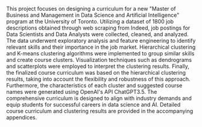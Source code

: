 This project focuses on designing a curriculum for a new "Master of Business and Management in Data Science and Artificial Intelligence" program at the University of Toronto. Utilizing a dataset of 1800 job descriptions obtained through web scraping from Indeed, job postings for Data Scientists and Data Analysts were collected, cleaned, and analyzed. The data underwent exploratory analysis and feature engineering to identify relevant skills and their importance in the job market. Hierarchical clustering and K-means clustering algorithms were implemented to group similar skills and create course clusters. Visualization techniques such as dendrograms and scatterplots were employed to interpret the clustering results. Finally, the finalized course curriculum was based on the hierarchical clustering results, taking into account the flexibility and robustness of this approach. Furthermore, the characteristics of each cluster and suggested course names were generated using OpenAI's API ChatGPT3.5. The comprehensive curriculum is designed to align with industry demands and equip students for successful careers in data science and AI. Detailed course curriculum and clustering results are provided in the accompanying appendices.
